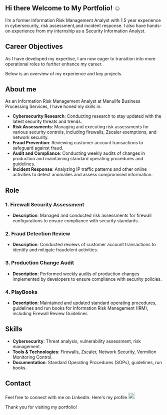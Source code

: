 ## Hi there Welcome to My Portfolio! ☺️

I’m a former Information Risk Management Analyst with 1.5 year experience in cybersecurity, risk assessment,and incident response.
I also have hands-on experience from my internship as a Security Information Analyst. 

## Career Objectives
As I have developed my expertise, I am now eager to transition into more operational roles to further enhance my career.

Below is an overview of my experience and key projects.

## About me
As an Information Risk Management Analyst at Manulife Business Processing Services, I have honed my skills in:

- **Cybersecurity Research**: Conducting research to stay updated with the latest security threats and trends.
- **Risk Assessments**: Managing and executing risk assessments for various security controls, including firewalls, Zscaler exemptions, and network security.
- **Fraud Prevention**: Reviewing customer account transactions to safeguard against fraud.
- **Audit and Compliance**: Conducting weekly audits of changes in production and maintaining standard operating procedures and guidelines.
- **Incident Response**: Analyzing IP traffic patterns and other online activities to detect anomalies and assess compromised information.

## Role

### 1. **Firewall Security Assessment**
- **Description**: Managed and conducted risk assessments for firewall configurations to ensure compliance with security standards.

### 2. **Fraud Detection Review**
- **Description**: Conducted reviews of customer account transactions to identify and mitigate fraudulent activities.

### 3. **Production Change Audit**
- **Description**: Performed weekly audits of production changes implemented by developers to ensure compliance with security policies.

### 4. **PlayBooks**
- **Description**: Maintained and updated standard operating procedures, guidelines and run books for Information Risk Management (IRM),
                   including Firewall Review Guidelines
                


## Skills

- **Cybersecurity**: Threat analysis, vulnerability assessment, risk management.
- **Tools & Technologies**: Firewalls, Zscaler, Network Security, Vermilion Monitoring Control.
- **Documentation**: Standard Operating Procedures (SOPs), guidelines, run books.

## Contact

Feel free to connect with me on LinkedIn. Here's my profile <a href="https://www.linkedin.com/in/olivebanzon/" target="_blank">
    <img src="https://upload.wikimedia.org/wikipedia/commons/c/ca/LinkedIn_logo_initials.png" alt="LinkedIn" width="20" height="20"/>
</a>

Thank you for visiting my portfolio!
<!--





